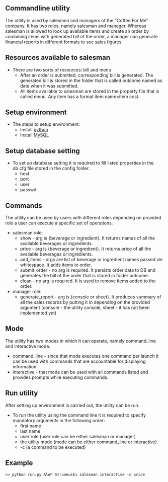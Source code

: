 ## Commandline utility
The utility is used by salesmen and managers of the "Coffee For Me" company.
It has two roles, namely salesman and manager.
Whereas salesman is allowed to look up available items and create an order
by combining items with generated bill of the order,
a manager can generate financial reports in different formats to see sales figures.

## Resources available to salesman

* There are two sorts of resources: bill and menu
    * After an order is submitted, corresponding bill is generated.
    The generated bill is stored in the folder that is called outcome named as date when it was submitted.
    * All items available to salesman are stored in the property file that is called menu.
    Any item has a format item name=item cost.

## Setup environment

* The steps to setup environment:
	* Install [python](https://www.python.org)
	* Install [MySQL](https://www.mysql.com)


## Setup database setting

* To set up database setting it is required to fill listed properties in the db.cfg file stored in the config folder.
    * host
    * port
    * user
    * passwd


## Commands
The utility can be used by users with different roles depending on provided role a user can execute a specific set of operations.

* salesman role:
    * show - arg is {beverage or ingredient}. It returns names of all the available beverages or ingredients.
    * price - arg is {beverage or ingredient}. It returns price of all the available beverages or ingredients.
    * add_items - args are list of beverage or ingredient names passed vie whitespace. It adds items to order.
    * submit_order - no arg is required. It persists order data to DB and generates the bill of the order that is stored in folder outcome.
    * clean - no arg is required. It is used to remove items added to the order.
* manager role:
    * generate_report - arg is {console or sheet}. It produces summary of all the sales records by putting it in depending on the provided argument
    (console - the utility console, sheet - it has not been implemented yet)


## Mode
The utility has two modes in which it can operate, namely command_line and interactive mode.
* command_line - since that mode executes one command per launch it can be used with commands that are accountable for displaying information.
* interactive - that mode can be used with all commands listed and provides prompts while executing commands.

## Run utility
After setting up environment is carried out, the utility can be run.

* To run the utility using the command line it is required to specify mandatory arguments in the following order:
    * first name
    * last name
    * user role (user role can be either salesman or manager)
    * the utility mode (mode can be either command_line or interactive)
    * -c (a command to be executed)


## Example

```
>> python run.py Aleh Struneuski salesman interactive -c price
```